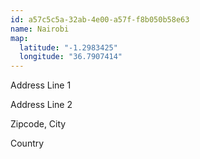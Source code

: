```yaml
---
id: a57c5c5a-32ab-4e00-a57f-f8b050b58e63
name: Nairobi
map:
  latitude: "-1.2983425"
  longitude: "36.7907414"
---
```


Address Line 1

Address Line 2

Zipcode, City

Country
